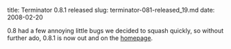 title: Terminator 0.8.1 released
slug: terminator-081-released_19.md
date: 2008-02-20


0.8 had a few annoying little bugs we decided to squash quickly, so without further ado, 0.8.1 is now out and on the [homepage](http://www.tenshu.net/terminator/).